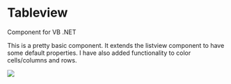 # Tableview
Component for VB .NET

This is a pretty basic component. It extends the listview component to have some default properties. I have also added functionality to color cells/columns and rows. 

<img src="http://i60.tinypic.com/11jybnn.png"/></img>

